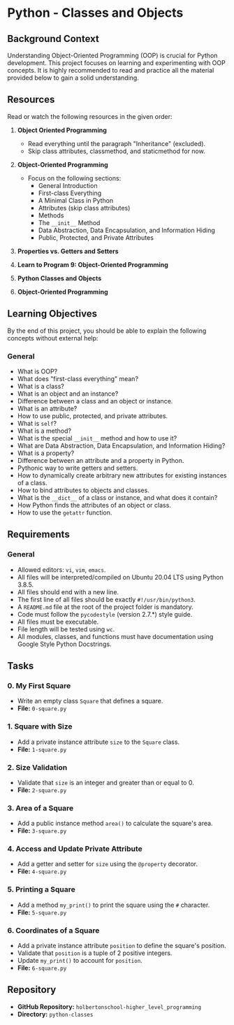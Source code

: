# Python - Classes and Objects

## Background Context
Understanding Object-Oriented Programming (OOP) is crucial for Python development. This project focuses on learning and experimenting with OOP concepts. It is highly recommended to read and practice all the material provided below to gain a solid understanding.

## Resources
Read or watch the following resources in the given order:

1. **Object Oriented Programming**
	- Read everything until the paragraph "Inheritance" (excluded).
	- Skip class attributes, classmethod, and staticmethod for now.

2. **Object-Oriented Programming**
	- Focus on the following sections:
	  - General Introduction
	  - First-class Everything
	  - A Minimal Class in Python
	  - Attributes (skip class attributes)
	  - Methods
	  - The `__init__` Method
	  - Data Abstraction, Data Encapsulation, and Information Hiding
	  - Public, Protected, and Private Attributes

3. **Properties vs. Getters and Setters**
4. **Learn to Program 9: Object-Oriented Programming**
5. **Python Classes and Objects**
6. **Object-Oriented Programming**

## Learning Objectives
By the end of this project, you should be able to explain the following concepts without external help:

### General
- What is OOP?
- What does "first-class everything" mean?
- What is a class?
- What is an object and an instance?
- Difference between a class and an object or instance.
- What is an attribute?
- How to use public, protected, and private attributes.
- What is `self`?
- What is a method?
- What is the special `__init__` method and how to use it?
- What are Data Abstraction, Data Encapsulation, and Information Hiding?
- What is a property?
- Difference between an attribute and a property in Python.
- Pythonic way to write getters and setters.
- How to dynamically create arbitrary new attributes for existing instances of a class.
- How to bind attributes to objects and classes.
- What is the `__dict__` of a class or instance, and what does it contain?
- How Python finds the attributes of an object or class.
- How to use the `getattr` function.

## Requirements
### General
- Allowed editors: `vi`, `vim`, `emacs`.
- All files will be interpreted/compiled on Ubuntu 20.04 LTS using Python 3.8.5.
- All files should end with a new line.
- The first line of all files should be exactly `#!/usr/bin/python3`.
- A `README.md` file at the root of the project folder is mandatory.
- Code must follow the `pycodestyle` (version 2.7.*) style guide.
- All files must be executable.
- File length will be tested using `wc`.
- All modules, classes, and functions must have documentation using Google Style Python Docstrings.

## Tasks

### 0. My First Square
- Write an empty class `Square` that defines a square.
- **File:** `0-square.py`

### 1. Square with Size
- Add a private instance attribute `size` to the `Square` class.
- **File:** `1-square.py`

### 2. Size Validation
- Validate that `size` is an integer and greater than or equal to 0.
- **File:** `2-square.py`

### 3. Area of a Square
- Add a public instance method `area()` to calculate the square's area.
- **File:** `3-square.py`

### 4. Access and Update Private Attribute
- Add a getter and setter for `size` using the `@property` decorator.
- **File:** `4-square.py`

### 5. Printing a Square
- Add a method `my_print()` to print the square using the `#` character.
- **File:** `5-square.py`

### 6. Coordinates of a Square
- Add a private instance attribute `position` to define the square's position.
- Validate that `position` is a tuple of 2 positive integers.
- Update `my_print()` to account for `position`.
- **File:** `6-square.py`

## Repository
- **GitHub Repository:** `holbertonschool-higher_level_programming`
- **Directory:** `python-classes`
